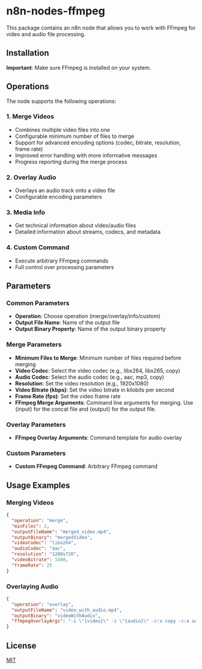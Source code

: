 # n8n-nodes-ffmpeg

This package contains an n8n node that allows you to work with FFmpeg for video and audio file processing.

## Installation

**Important**: Make sure FFmpeg is installed on your system.

## Operations

The node supports the following operations:

### 1. Merge Videos
- Combines multiple video files into one
- Configurable minimum number of files to merge
- Support for advanced encoding options (codec, bitrate, resolution, frame rate)
- Improved error handling with more informative messages
- Progress reporting during the merge process

### 2. Overlay Audio
- Overlays an audio track onto a video file
- Configurable encoding parameters

### 3. Media Info
- Get technical information about video/audio files
- Detailed information about streams, codecs, and metadata

### 4. Custom Command
- Execute arbitrary FFmpeg commands
- Full control over processing parameters

## Parameters

### Common Parameters
- **Operation**: Choose operation (merge/overlay/info/custom)
- **Output File Name**: Name of the output file
- **Output Binary Property**: Name of the output binary property

### Merge Parameters
- **Minimum Files to Merge**: Minimum number of files required before merging
- **Video Codec**: Select the video codec (e.g., libx264, libx265, copy)
- **Audio Codec**: Select the audio codec (e.g., aac, mp3, copy)
- **Resolution**: Set the video resolution (e.g., 1920x1080)
- **Video Bitrate (kbps)**: Set the video bitrate in kilobits per second
- **Frame Rate (fps)**: Set the video frame rate
- **FFmpeg Merge Arguments**: Command line arguments for merging.  Use {input} for the concat file and {output} for the output file.

### Overlay Parameters
- **FFmpeg Overlay Arguments**: Command template for audio overlay

### Custom Parameters
- **Custom FFmpeg Command**: Arbitrary FFmpeg command

## Usage Examples

### Merging Videos
```json
{
  "operation": "merge",
  "minFiles": 2,
  "outputFileName": "merged_video.mp4",
  "outputBinary": "mergedVideo",
  "videoCodec": "libx264",
  "audioCodec": "aac",
  "resolution": "1280x720",
  "videoBitrate": 1500,
  "frameRate": 25
}
```

### Overlaying Audio
```json
{
  "operation": "overlay",
  "outputFileName": "video_with_audio.mp4",
  "outputBinary": "videoWithAudio",
  "ffmpegOverlayArgs": "-i \"{video}\" -i \"{audio}\" -c:v copy -c:a aac \"{output}\""
}
```

## License

[MIT](LICENSE.md)
